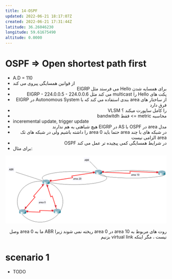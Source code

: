 ```yaml
---
title: 14-OSPF
updated: 2022-06-21 18:17:07Z
created: 2022-06-21 17:31:44Z
latitude: 36.26046230
longitude: 59.61675490
altitude: 0.0000
---
```


# OSPF => Open shortest path first
- A.D = 110
- از قوانین همسایگی پیروی می کند
- <div dir="auto" align="right" style="text-align: right"> برای همسایه شدن Hello می فرستد مثل EIGRP
- <div dir="auto" align="right" style="text-align: right"> پکت های Hello را multicast می کند مثل EIGRP
	- 224.0.0.5
	- 224.0.0.6
- <div dir="auto" align="right" style="text-align: right"> از ساختار های area بندی استفاده می کند که با Autonomous System در EIGRP فرق دارد 
- <div dir="auto" align="right" style="text-align: right"> VLSM را کامل ساپورت میکند ؟
- <div dir="auto" align="right" style="text-align: right"> محاسبه metric => فقط bandwitdh
- inceremental update, trigger update
- <div dir="auto" align="right" style="text-align: right"> مدل area در OSPF با AS در EIGRP هیچ شباهتی به هم ندارند
- <div dir="auto" align="right" style="text-align: right"> در شبکه های با چند area حتما باید area 0 را داشته باشیم ولی در شبکه های تک area الزامی نیست
- <div dir="auto" align="right" style="text-align: right"> OSPF در شرایط همسایگی کمی پیچیده تر عمل می کند
- برای مثال:

![4efe1640cbfedb5dd2ca7d44480fa4f6.png](../_resources/4efe1640cbfedb5dd2ca7d44480fa4f6.png)

<div dir="auto" align="right" style="text-align: right"> روت های مربوط به area 10 در area 0 ریخته نمی شوند زیرا ABR ما به area 0 وصل نیست ، مگر اینکه virtual link بزنیم</div>

# scenario 1
- TODO